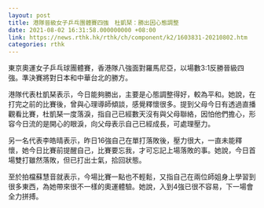 ```yaml
---
layout: post
title: 港隊晉級女子乒乓團體賽四強　杜凱琹：勝出因心態調整
date: 2021-08-02 16:31:58.000000000 +08:00
link: https://news.rthk.hk/rthk/ch/component/k2/1603831-20210802.htm
categories: rthk
---
```


東京奧運女子乒乓球團體賽，香港隊八強面對羅馬尼亞，以場數3:1反勝晉級四強。準決賽將對日本和中華台北的勝方。

港隊代表杜凱琹表示，今日能夠勝出，主要是心態調整得好，較為平和。她說，在打完之前的比賽後，曾與心理導師傾談，感覺釋懷很多。提到父母今日有透過直播觀看比賽，杜凱琹一度落淚，指自己已經數天沒有與父母聯絡，因怕他們擔心，形容今日流的是開心的眼淚，向父母表示自己已經成長，可處理壓力。

另一名代表李皓晴表示，昨日16強自己在單打落敗後，壓力很大，一直未能釋懷，她今日比賽前提醒自己，比賽要忘我，才可忘記上場落敗的事。她說，今日首場雙打雖然落敗，但已打出士氣，拾回狀態。

至於拍檔蘇慧音就表示，今場比賽一點也不輕鬆，又指自己在兩位師姐身上學習到很多東西，為她帶來很不一樣的奧運體驗。她說，入到4強已很不容易，下一場會全力拼搏。
